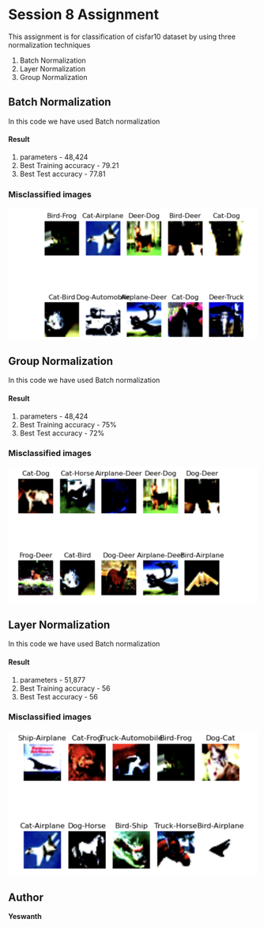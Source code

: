 # Session 8 Assignment

This assignment is for classification of cisfar10 dataset by using three normalization techniques
1. Batch Normalization
2. Layer Normalization
3. Group Normalization



## Batch Normalization
In this code we have used Batch normalization
#### Result
1. parameters - 48,424
2. Best Training accuracy - 79.21
3. Best Test accuracy - 77.81

### Misclassified images
![Batch norm](batch_norm.png)


## Group Normalization

In this code we have used Batch normalization
#### Result
1. parameters - 48,424
2. Best Training accuracy - 75%
3. Best Test accuracy - 72%

### Misclassified images
![Group Norm](Group_norm.png)


## Layer Normalization

In this code we have used Batch normalization
#### Result
1. parameters - 51,877
2. Best Training accuracy - 56
3. Best Test accuracy - 56

### Misclassified images
![Layer Norm](layer_norm.png)



## Author

**Yeswanth**
